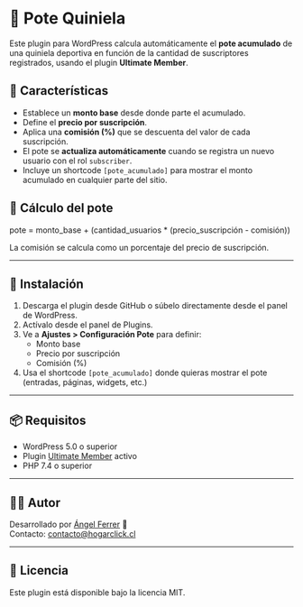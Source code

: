 # 🎯 Pote Quiniela

Este plugin para WordPress calcula automáticamente el **pote acumulado** de una quiniela deportiva en función de la cantidad de suscriptores registrados, usando el plugin **Ultimate Member**.

## 🔧 Características

- Establece un **monto base** desde donde parte el acumulado.
- Define el **precio por suscripción**.
- Aplica una **comisión (%)** que se descuenta del valor de cada suscripción.
- El pote se **actualiza automáticamente** cuando se registra un nuevo usuario con el rol `subscriber`.
- Incluye un shortcode `[pote_acumulado]` para mostrar el monto acumulado en cualquier parte del sitio.

## 🧮 Cálculo del pote

pote = monto_base + (cantidad_usuarios * (precio_suscripción - comisión))


La comisión se calcula como un porcentaje del precio de suscripción.

---

## 🚀 Instalación

1. Descarga el plugin desde GitHub o súbelo directamente desde el panel de WordPress.
2. Actívalo desde el panel de Plugins.
3. Ve a **Ajustes > Configuración Pote** para definir:
   - Monto base
   - Precio por suscripción
   - Comisión (%)
4. Usa el shortcode `[pote_acumulado]` donde quieras mostrar el pote (entradas, páginas, widgets, etc.)

---

## 📦 Requisitos

- WordPress 5.0 o superior
- Plugin [Ultimate Member](https://wordpress.org/plugins/ultimate-member/) activo
- PHP 7.4 o superior

---

## 🧑‍💻 Autor

Desarrollado por [Ángel Ferrer](https://angelferrer.site) 🧠  
Contacto: contacto@hogarclick.cl

---

## 📝 Licencia

Este plugin está disponible bajo la licencia MIT.
